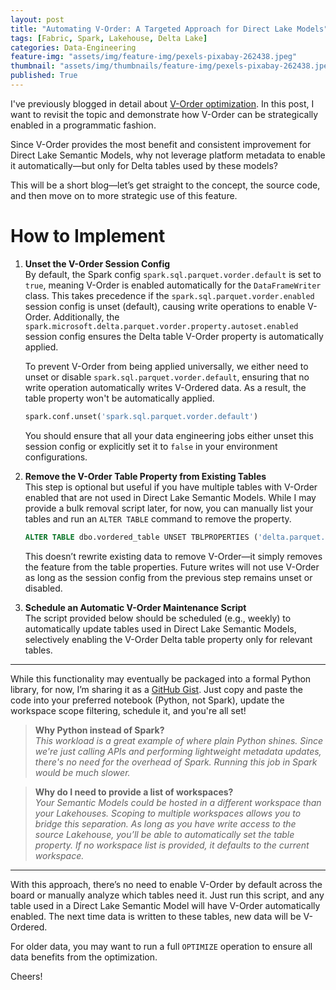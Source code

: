 ```yaml
---
layout: post
title: "Automating V-Order: A Targeted Approach for Direct Lake Models"
tags: [Fabric, Spark, Lakehouse, Delta Lake]
categories: Data-Engineering
feature-img: "assets/img/feature-img/pexels-pixabay-262438.jpeg"
thumbnail: "assets/img/thumbnails/feature-img/pexels-pixabay-262438.jpeg"
published: True
---
```


I've previously blogged in detail about [V-Order optimization](https://milescole.dev/data-engineering/2024/09/17/To-V-Order-or-Not.html). In this post, I want to revisit the topic and demonstrate how V-Order can be strategically enabled in a programmatic fashion.

Since V-Order provides the most benefit and consistent improvement for Direct Lake Semantic Models, why not leverage platform metadata to enable it automatically—but only for Delta tables used by these models?

This will be a short blog—let’s get straight to the concept, the source code, and then move on to more strategic use of this feature.

# How to Implement

1. **Unset the V-Order Session Config**  
   By default, the Spark config `spark.sql.parquet.vorder.default` is set to `true`, meaning V-Order is enabled automatically for the `DataFrameWriter` class. This takes precedence if the `spark.sql.parquet.vorder.enabled` session config is unset (default), causing write operations to enable V-Order. Additionally, the `spark.microsoft.delta.parquet.vorder.property.autoset.enabled` session config ensures the Delta table V-Order property is automatically applied.  
    
   To prevent V-Order from being applied universally, we either need to unset or disable `spark.sql.parquet.vorder.default`, ensuring that no write operation automatically writes V-Ordered data. As a result, the table property won't be automatically applied.  
    ```python
    spark.conf.unset('spark.sql.parquet.vorder.default')
    ```
   You should ensure that all your data engineering jobs either unset this session config or explicitly set it to `false` in your environment configurations.

2. **Remove the V-Order Table Property from Existing Tables**  
   This step is optional but useful if you have multiple tables with V-Order enabled that are not used in Direct Lake Semantic Models. While I may provide a bulk removal script later, for now, you can manually list your tables and run an `ALTER TABLE` command to remove the property.  
    ```sql
    ALTER TABLE dbo.vordered_table UNSET TBLPROPERTIES ('delta.parquet.vorder.enabled')
    ```
   This doesn’t rewrite existing data to remove V-Order—it simply removes the feature from the table properties. Future writes will not use V-Order as long as the session config from the previous step remains unset or disabled.

3. **Schedule an Automatic V-Order Maintenance Script**  
   The script provided below should be scheduled (e.g., weekly) to automatically update tables used in Direct Lake Semantic Models, selectively enabling the V-Order Delta table property only for relevant tables.

---

While this functionality may eventually be packaged into a formal Python library, for now, I’m sharing it as a [GitHub Gist](https://gist.github.com/mwc360/e2ca91667c8fb95f75435f32aa3c27bb). Just copy and paste the code into your preferred notebook (Python, not Spark), update the workspace scope filtering, schedule it, and you're all set!

> **Why Python instead of Spark?**  
> _This workload is a great example of where plain Python shines. Since we're just calling APIs and performing lightweight metadata updates, there's no need for the overhead of Spark. Running this job in Spark would be much slower._ 

> **Why do I need to provide a list of workspaces?**  
> _Your Semantic Models could be hosted in a different workspace than your Lakehouses. Scoping to multiple workspaces allows you to bridge this separation. As long as you have write access to the source Lakehouse, you’ll be able to automatically set the table property. If no workspace list is provided, it defaults to the current workspace._

<script src="https://gist.github.com/mwc360/e2ca91667c8fb95f75435f32aa3c27bb.js"></script>

---

With this approach, there’s no need to enable V-Order by default across the board or manually analyze which tables need it. Just run this script, and any table used in a Direct Lake Semantic Model will have V-Order automatically enabled. The next time data is written to these tables, new data will be V-Ordered.  

For older data, you may want to run a full `OPTIMIZE` operation to ensure all data benefits from the optimization.

Cheers!